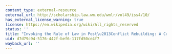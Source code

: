 ```yaml
---
content_type: external-resource
external_url: http://scholarship.law.wm.edu/wmlr/vol49/iss4/10/
has_external_license_warning: true
license: https://en.wikipedia.org/wiki/All_rights_reserved
status: ''
title: "Invoking the Rule of Law in Post\u2013Conflict Rebuilding: A Critical Examination"
uid: d7d79c94-5176-442f-bef6-117fd50ce4f7
wayback_url: ''
---
```

